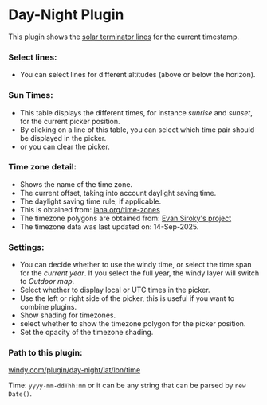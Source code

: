 # Day-Night Plugin

This plugin shows the [solar terminator lines](https://en.wikipedia.org/wiki/Terminator_(solar)) for the current timestamp. 

### Select lines:

- You can select lines for different altitudes (above or below the horizon).

### Sun Times:

- This table displays the different times,  for instance _sunrise_ and _sunset_, for the current picker position.
- By clicking on a line of this table,  you can select which time pair should be displayed in the picker.  
- or you can clear the picker.

### Time zone detail:

- Shows the name of the time zone.
- The current offset,  taking into account daylight saving time.
- The daylight saving time rule,  if applicable.  
- This is obtained from:  [iana.org/time-zones](https://www.iana.org/time-zones)
- The timezone polygons are obtained from: [Evan Siroky's project](https://github.com/evansiroky/timezone-boundary-builder/releases)
- The timezone data was last updated on:  14-Sep-2025.

### Settings:

- You can decide whether to use the windy time,  or select the time span for the _current year_.   If you select the full year,  the windy layer will switch to _Outdoor map_.
- Select whether to display local or UTC times in the picker.
- Use the left or right side of the picker,  this is useful if you want to combine plugins.
- Show shading for timezones.
- select whether to show the timezone polygon for the picker position.
- Set the opacity of the timezone shading.  

### Path to this plugin:

[windy.com/plugin/day-night/lat/lon/time](https://www.windy.com/plugin/day-night/0/0)

Time:  `yyyy-mm-ddThh:mm` or it can be any string that can be parsed by `new Date()`.  